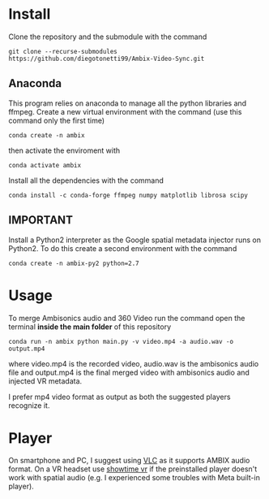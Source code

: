 # Install
Clone the repository and the submodule with the command
~~~
git clone --recurse-submodules https://github.com/diegotonetti99/Ambix-Video-Sync.git
~~~

## Anaconda
This program relies on anaconda to manage all the python libraries and ffmpeg. Create a new virtual environment with the command (use this command only the first time)
~~~
conda create -n ambix
~~~
then activate the enviroment with
~~~
conda activate ambix
~~~
Install all the dependencies with the command
~~~
conda install -c conda-forge ffmpeg numpy matplotlib librosa scipy
~~~
## IMPORTANT
Install a Python2 interpreter as the Google spatial metadata injector runs on Python2. To do this create a second environment with the command
~~~
conda create -n ambix-py2 python=2.7
~~~

# Usage
To merge Ambisonics audio and 360 Video run the command open the terminal **inside the main folder** of this repository
~~~
conda run -n ambix python main.py -v video.mp4 -a audio.wav -o output.mp4
~~~
where video.mp4 is the recorded video, audio.wav is the ambisonics audio file and output.mp4 is the final merged video with ambisonics audio and injected VR metadata.

I prefer mp4 video format as output as both the suggested players recognize it.

# Player
On smartphone and PC, I suggest using [VLC](https://www.videolan.org/) as it supports AMBIX audio format.
On a VR headset use [showtime vr](https://showtimevr.eu/) if the preinstalled player doesn't work with spatial audio (e.g. I experienced some troubles with Meta built-in player).
